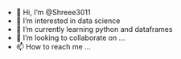 - 👋 Hi, I’m @Shreee3011
- 👀 I’m interested in data science
- 🌱 I’m currently learning python and dataframes
- 💞️ I’m looking to collaborate on ...
- 📫 How to reach me ...

<!---
Shreee3011/Shreee3011 is a ✨ special ✨ repository because its `README.md` (this file) appears on your GitHub profile.
You can click the Preview link to take a look at your changes.
--->

